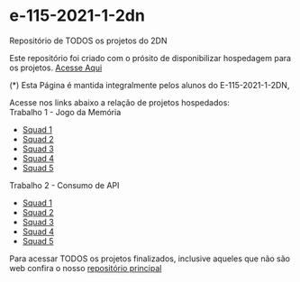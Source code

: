 # e-115-2021-1-2dn
Repositório de TODOS os projetos do 2DN

Este repositório foi criado com o prósito de disponibilizar hospedagem para os projetos. [Acesse Aqui](https://senai115.github.io/e-115-2021-1-2dn/)

(*) Esta Página é mantida integralmente pelos alunos do E-115-2021-1-2DN,

Acesse nos links abaixo a relação de projetos hospedados:  
Trabalho 1 - Jogo da Memória
- [Squad 1](https://senai115.github.io/e-115-2021-1-2dn/t1/s1/index.html)
- [Squad 2](https://senai115.github.io/e-115-2021-1-2dn/t1/s2/index.html)
- [Squad 3](https://senai115.github.io/e-115-2021-1-2dn/t1/s3/index.html)
- [Squad 4](https://senai115.github.io/e-115-2021-1-2dn/t1/s4/index.html)
- [Squad 5](https://senai115.github.io/e-115-2021-1-2dn/t1/s5/index.html)

Trabalho 2 - Consumo de API
- [Squad 1](https://senai115.github.io/e-115-2021-1-2dn/t2/s1/index.html)
- [Squad 2](https://senai115.github.io/e-115-2021-1-2dn/t2/s2/index.html)
- [Squad 3](https://senai115.github.io/e-115-2021-1-2dn/t2/s3/index.html)
- [Squad 4](https://senai115.github.io/e-115-2021-1-2dn/t2/s4/index.html)
- [Squad 5](https://senai115.github.io/e-115-2021-1-2dn/t2/s5/index.html)

Para acessar TODOS os projetos finalizados, inclusive aqueles que não são web confira o nosso [repositório principal](https://github.com/SENAI115/e-115-2021-1-2dn/tree/main) 

